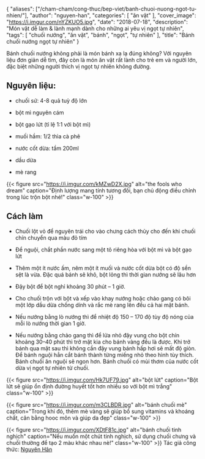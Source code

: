 {
    "aliases": ["/cham-cham/cong-thuc/bep-viet/banh-chuoi-nuong-ngot-tu-nhien/"],
   "author": "nguyen-han",
   "categories": [
      "ăn vặt"
   ],
   "cover_image": "https://i.imgur.com/nYZKUO5.jpg",
   "date": "2018-07-18",
   "description": "Món vặt dễ làm & lành mạnh dành cho những ai yêu vị ngọt tự nhiên",
   "tags": [
            "chuối nướng", "ăn vặt", "bánh", "ngọt", "tự nhiên"
   ],
"title": "Bánh chuối nướng ngọt tự nhiên"
}

Bánh chuối nướng không phải là món bánh xa lạ đúng không?
Với nguyên liệu đơn giản dễ tìm, đây còn là món ăn vặt rất lành cho trẻ em và người lớn, đặc biệt những người thích vị ngọt tự nhiên không đường.

## Nguyên liệu:

- chuối sứ: 4-8 quả tuỳ độ lớn

- bột mì nguyên cám

- bột gạo lứt (tỉ lệ 1:1 với bột mì)

- muối hầm: 1/2 thìa cà phê

- nước cốt dừa: tầm 200ml

- dầu dừa

- mè rang


{{< figure src="https://i.imgur.com/kMZwD2X.jpg" alt="the fools who dream" caption="Định lượng mang tính tương đối, bạn chủ động điều chỉnh trong lúc trộn bột nhé!" class="w-100" >}}

## Cách làm

- Chuối lột vỏ để nguyên trái cho vào chưng cách thủy cho đến khi chuối chín chuyển qua màu đỏ tím

- Để nguội, chắt phần nước sang một tô riêng hòa với bột mì và bột gạo lứt

- Thêm một ít nước ấm, nêm một ít muối và nước cốt dừa bột có độ sền sệt là vừa. Đặc quá bánh sẽ khô, bột lỏng thì thời gian nướng sẽ lâu hơn

- Đậy bột để bột nghỉ khoảng 30 phút – 1 giờ.

- Cho chuối trộn với bột và xếp vào khay nướng hoặc chảo gang có bôi một lớp dầu dừa chống dính và rắc mè rang lên đều cả hai mặt bánh.

- Nếu nướng bằng lò nướng thì để nhiệt độ 150 – 170 độ tùy độ nóng của mỗi lò nướng thời gian 1 giờ.

- Nếu nướng bằng chảo gang thì để lửa nhỏ đậy vung cho bột chín khoảng 30–40 phút thì trở mặt kia cho bánh vàng đều là được. Khi trở bánh qua mặt sau thì không cần đậy vung bánh hấp hơi sẽ mất độ giòn.
Để bánh nguội hẳn cắt bánh thành từng miếng nhỏ theo hình tùy thích. Bánh chuối ăn nguội sẽ ngon hơn. Bánh chuối có mùi thơm của nước cốt dừa vị ngọt tự nhiên từ chuối.

{{< figure src="https://i.imgur.com/Hk7UF79.jpg" alt="bột lứt" caption="Bột lứt sẽ giúp ổn định đường huyết tốt hơn nhiều so với bột mì trắng" class="w-100" >}}

{{< figure src="https://i.imgur.com/m3CLBDR.jpg" alt="bánh chuối mè" caption="Trong khi đó, thêm mè vàng sẽ giúp bổ sung vitamins và khoáng chất, cân bằng hooc môn và giúp da đẹp" class="w-100" >}}

{{< figure src="https://i.imgur.com/XDtF81c.jpg" alt="bánh chuối tinh nghịch" caption="Nếu muốn một chút tinh nghịch, sử dụng chuối chưng và chuối thường để tạo 2 màu khác nhau nè!" class="w-100" >}}
Tác giả công thức: [Nguyên Hân](https://www.facebook.com/han.nguyen.772013)
